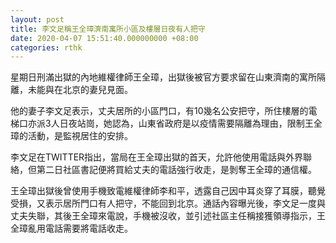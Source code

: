 ```yaml
---
layout: post
title: 李文足稱王全璋濟南寓所小區及樓層日夜有人把守
date: 2020-04-07 15:51:40.000000000 +08:00
categories: rthk
---
```


星期日刑滿出獄的內地維權律師王全璋，出獄後被官方要求留在山東濟南的寓所隔離，未能與在北京的妻兒見面。

他的妻子李文足表示，丈夫居所的小區門口，有10幾名公安把守，所住樓層的電梯口亦派3人日夜站崗，她認為，山東省政府是以疫情需要隔離為理由，限制王全璋的活動，是監視居住的安排。

李文足在TWITTER指出，當局在王全璋出獄的首天，允許他使用電話與外界聯絡，但第二日社區書記便將買給丈夫的電話強行收走，是剝奪王全璋的通信權。

王全璋出獄後曾使用手機致電維權律師李和平，透露自己因中耳炎穿了耳膜，聽覺受損，又表示居所門口有人把守，不能回到北京。通話內容曝光後，李文足一度與丈夫失聯，其後王全璋來電說，手機被沒收，並引述社區主任稱接獲領導指示，王全璋亂用電話需要將電話收走。
